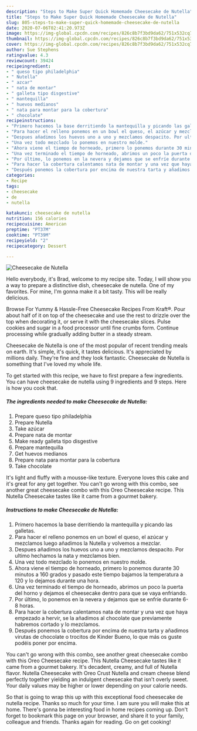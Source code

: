 ```yaml
---
description: "Steps to Make Super Quick Homemade Cheesecake de Nutella"
title: "Steps to Make Super Quick Homemade Cheesecake de Nutella"
slug: 805-steps-to-make-super-quick-homemade-cheesecake-de-nutella
date: 2020-07-06T02:41:20.973Z
image: https://img-global.cpcdn.com/recipes/826c8b7f3bd9da62/751x532cq70/cheesecake-de-nutella-foto-principal.jpg
thumbnail: https://img-global.cpcdn.com/recipes/826c8b7f3bd9da62/751x532cq70/cheesecake-de-nutella-foto-principal.jpg
cover: https://img-global.cpcdn.com/recipes/826c8b7f3bd9da62/751x532cq70/cheesecake-de-nutella-foto-principal.jpg
author: Sue Stephens
ratingvalue: 4.3
reviewcount: 39424
recipeingredient:
- " queso tipo philadelphia"
- " Nutella"
- " azcar"
- " nata de montar"
- " galleta tipo disgestive"
- " mantequilla"
- " huevos medianos"
- " nata para montar para la cobertura"
- " chocolate"
recipeinstructions:
- "Primero hacemos la base derritiendo la mantequilla y picando las galletas."
- "Para hacer el relleno ponemos en un bowl el queso, el azúcar y mezclamos luego añadimos la Nutella y volvemos a mezclar."
- "Despues añadimos los huevos uno a uno y mezclamos despacito. Por ultimo hechamos la nata y mezclamos bien."
- "Una vez todo mezclado lo ponemos en nuestro molde."
- "Ahora viene el tiempo de horneado, primero lo ponemos durante 30 minutos a 160 grados y pasado este tiempo bajamos la temperatura a 120 y lo dejamos durante una hora."
- "Una vez terminado el tiempo de horneado, abrimos un poco la puerta del horno y dejamos el cheesecake dentro para que se vaya enfriando."
- "Por último, lo ponemos en la nevera y dejamos que se enfríe durante 6-8 horas."
- "Para hacer la cobertura calentamos nata de montar y una vez que haya empezado a hervir, se la añadimos al chocolate que previamente habremos cortado y lo mezclamos."
- "Después ponemos la cobertura por encima de nuestra tarta y añadimos virutas de chocolate o trocitos de Kinder Bueno, lo que más os guste podéis poner por encima."
categories:
- Recipe
tags:
- cheesecake
- de
- nutella

katakunci: cheesecake de nutella 
nutrition: 156 calories
recipecuisine: American
preptime: "PT37M"
cooktime: "PT39M"
recipeyield: "2"
recipecategory: Dessert

---
```



![Cheesecake de Nutella](https://img-global.cpcdn.com/recipes/826c8b7f3bd9da62/751x532cq70/cheesecake-de-nutella-foto-principal.jpg)

Hello everybody, it's Brad, welcome to my recipe site. Today, I will show you a way to prepare a distinctive dish, cheesecake de nutella. One of my favorites. For mine, I'm gonna make it a bit tasty. This will be really delicious.

Browse For Yummy &amp; Hassle-Free Cheesecake Recipes From Kraft®. Pour about half of it on top of the cheesecake and use the rest to drizzle over the top when decorating it, or serve it with the cheesecake slices. Pulse cookies and sugar in a food processor until fine crumbs form. Continue processing while gradually adding butter in a steady stream.

Cheesecake de Nutella is one of the most popular of recent trending meals on earth. It's simple, it's quick, it tastes delicious. It's appreciated by millions daily. They're fine and they look fantastic. Cheesecake de Nutella is something that I've loved my whole life.


To get started with this recipe, we have to first prepare a few ingredients. You can have cheesecake de nutella using 9 ingredients and 9 steps. Here is how you cook that.

<!--inarticleads1-->

##### The ingredients needed to make Cheesecake de Nutella:

1. Prepare  queso tipo philadelphia
1. Prepare  Nutella
1. Take  azúcar
1. Prepare  nata de montar
1. Make ready  galleta tipo disgestive
1. Prepare  mantequilla
1. Get  huevos medianos
1. Prepare  nata para montar para la cobertura
1. Take  chocolate


It&#39;s light and fluffy with a mousse-like texture. Everyone loves this cake and it&#39;s great for any get together. You can&#39;t go wrong with this combo, see another great cheesecake combo with this Oreo Cheesecake recipe. This Nutella Cheesecake tastes like it came from a gourmet bakery. 

<!--inarticleads2-->

##### Instructions to make Cheesecake de Nutella:

1. Primero hacemos la base derritiendo la mantequilla y picando las galletas.
1. Para hacer el relleno ponemos en un bowl el queso, el azúcar y mezclamos luego añadimos la Nutella y volvemos a mezclar.
1. Despues añadimos los huevos uno a uno y mezclamos despacito. Por ultimo hechamos la nata y mezclamos bien.
1. Una vez todo mezclado lo ponemos en nuestro molde.
1. Ahora viene el tiempo de horneado, primero lo ponemos durante 30 minutos a 160 grados y pasado este tiempo bajamos la temperatura a 120 y lo dejamos durante una hora.
1. Una vez terminado el tiempo de horneado, abrimos un poco la puerta del horno y dejamos el cheesecake dentro para que se vaya enfriando.
1. Por último, lo ponemos en la nevera y dejamos que se enfríe durante 6-8 horas.
1. Para hacer la cobertura calentamos nata de montar y una vez que haya empezado a hervir, se la añadimos al chocolate que previamente habremos cortado y lo mezclamos.
1. Después ponemos la cobertura por encima de nuestra tarta y añadimos virutas de chocolate o trocitos de Kinder Bueno, lo que más os guste podéis poner por encima.


You can&#39;t go wrong with this combo, see another great cheesecake combo with this Oreo Cheesecake recipe. This Nutella Cheesecake tastes like it came from a gourmet bakery. It&#39;s decadent, creamy, and full of Nutella flavor. Nutella Cheesecake with Oreo Crust Nutella and cream cheese blend perfectly together yielding an indulgent cheesecake that isn&#39;t overly sweet. Your daily values may be higher or lower depending on your calorie needs. 

So that is going to wrap this up with this exceptional food cheesecake de nutella recipe. Thanks so much for your time. I am sure you will make this at home. There's gonna be interesting food in home recipes coming up. Don't forget to bookmark this page on your browser, and share it to your family, colleague and friends. Thanks again for reading. Go on get cooking!
